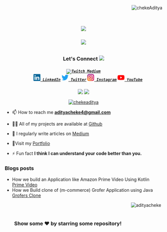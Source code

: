 <p align="right">
    <img src="https://komarev.com/ghpvc/?username=chekeAditya&label=Profile+views&color=0e75b6&style=flat" alt="chekeAditya"/>
</p>
<h1 align="center">
    <img src="https://readme-typing-svg.herokuapp.com?font=Scheherazade+New&color=%23AABFF7&size=30&lines=Hey!+How+you+doin'%3F">
</h1>
<h6 align="center">
<img src="https://readme-typing-svg.herokuapp.com?font=Scheherazade+New&color=%23CBF73F&center=false&vCenter=true&lines=Welcome+to+Open+Source+Android+Development">
  </a>
</h6>
<h3 align="center">Let's Connect <img src="https://github.com/chekeAditya/PersonalRepo/blob/main/ReadmeFile/img/handshake.gif" height="32px"></h3>

<h5 align="center">
   <code><a href="https://medium.com/@chekeaditya"><img alt="Twitch" title="Twitch" height="22" width="22" src="https://raw.githubusercontent.com/rahuldkjain/github-profile-readme-generator/master/src/images/icons/Social/medium.svg"> Medium</a></code>
  <code>
    <a href="https://linkedin.com/in/aditya-cheke/" title="LinkedIn Profile"><img height="22" width="22" src="https://github.com/Dheerajmadhukar/Dheerajmadhukar/blob/main/img/linkedin.svg"> LinkedIn</a></code>
  <code><a href="https://twitter.com/AdityaCheke3" title="Twitter Profile"><img height="22" width="22" src="https://github.com/Dheerajmadhukar/Dheerajmadhukar/blob/main/img/twitter.svg"> Twitter</a></code>
  <code><a href="https://instagram.com/_._adiix_._" title="Instagram Profile"><img height="22" width="22" src="https://github.com/Dheerajmadhukar/Dheerajmadhukar/blob/main/img/instagram.svg"> Instagram</a></code>
  <code><a href="https://www.youtube.com/channel/UCs-AmlTc87ebKbZBwhFpK6A/featured"><img alt="YouTube" title="YouTube" height="22" width="22" src="https://github.com/Dheerajmadhukar/Dheerajmadhukar/blob/main/img/youtube.svg"> YouTube</a></code>
</h5>

<p align = "center">
  <img src = "https://github-readme-stats.vercel.app/api?username=chekeAditya&show_icons=true&theme=dark" width = 400 />
  <img src = "https://github-readme-streak-stats.herokuapp.com/?user=chekeAditya&theme=dark&hide_border=true" width = 400 />
</p>



<p align="center"> <a href="https://github.com/ryo-ma/github-profile-trophy"><img src="https://github-profile-trophy.vercel.app/?username=chekeaditya&no-bg=true&no-frame=false&theme=onestar" alt="chekeaditya" /></a> </p>

- 📫 How to reach me **adityacheke4@gmail.com**

- 👨‍💻 All of my projects are available at [Github](https://github.com/chekeAditya?tab=repositories)

- 📝 I regularly write articles on [Medium](https://medium.com/@chekeaditya)

- 📝Visit my [Portfolio](https://adityacheke-portfolio.vercel.app/)

- ⚡ Fun fact **I think I can understand your code better than you.**

### Blogs posts
- How we build an Application like Amazon Prime Video Using Kotlin [Prime Video](https://medium.com/@chekeaditya/how-to-create-an-app-like-amazon-prime-video-using-kotlin-13e06111e8d4) 
- How we Build clone of (m-commerce) Grofer Application using Java [Grofers Clone](https://medium.com/@chekeaditya/how-i-build-clone-of-m-commerce-grofer-application-2633c358a733?source=user_profile---------1----------------------------)


<p><a href="https://www.buymeacoffee.com/adityacheke"> <img align="right" src="https://github.com/chekeAditya/PersonalRepo/blob/main/ReadmeFile/img/buyacoffee.gif" height="100" width="100" alt="adityacheke" /></a></p><br><br>

<h3 align="center">Show some  ❤️  by starring some repository!</h3>



